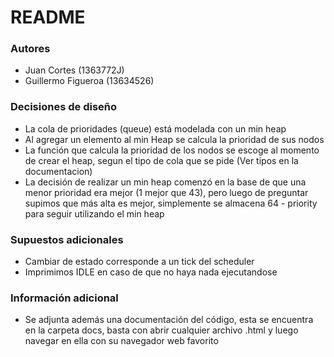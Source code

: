 # README

### Autores
- Juan Cortes (1363772J)
- Guillermo Figueroa (13634526)

### Decisiones de diseño
- La cola de prioridades (queue) está modelada con un min heap
- Al agregar un elemento al min Heap se calcula la prioridad de sus nodos
- La función que calcula la prioridad de los nodos se escoge al momento de crear el heap, segun el tipo de cola que se pide (Ver tipos en la documentacion)
- La decisión de realizar un min heap comenzó en la base de que una menor prioridad era mejor (1 mejor que 43), pero luego de preguntar
supimos que más alta es mejor, simplemente se almacena 64 - priority para seguir utilizando el min heap


### Supuestos adicionales
- Cambiar de estado corresponde a un tick del scheduler
- Imprimimos IDLE en caso de que no haya nada ejecutandose


### Información adicional
* Se adjunta además una documentación del código, esta se encuentra en la carpeta docs, basta con abrir cualquier archivo .html y luego navegar en ella con su navegador web favorito	